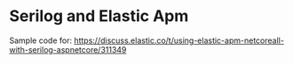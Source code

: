 # Serilog and Elastic Apm

Sample code for: https://discuss.elastic.co/t/using-elastic-apm-netcoreall-with-serilog-aspnetcore/311349
